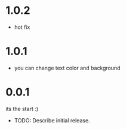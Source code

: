 # 1.0.2

- hot fix
# 1.0.1

- you can change text color and background

# 0.0.1
its the start :)
* TODO: Describe initial release.
